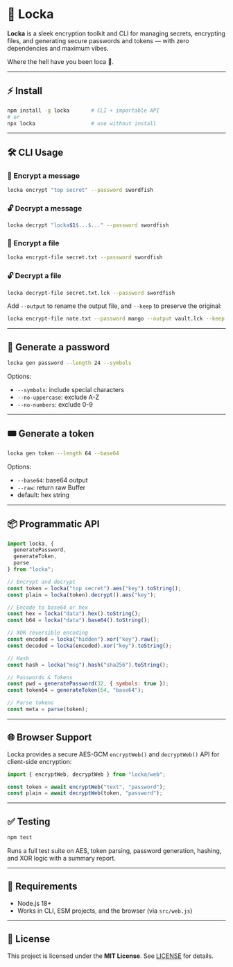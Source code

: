 # 🔐 Locka

**Locka** is a sleek encryption toolkit and CLI for managing secrets, encrypting files, and generating secure passwords and tokens — with zero dependencies and maximum vibes.

Where the hell have you been loca 🐺.

---

## ⚡ Install

```bash
npm install -g locka       # CLI + importable API
# or
npx locka                  # use without install
```

---

## 🛠️ CLI Usage

### 🔐 Encrypt a message

```bash
locka encrypt "top secret" --password swordfish
```

### 🔓 Decrypt a message

```bash
locka decrypt "locka$1$...$..." --password swordfish
```

### 🔐 Encrypt a file

```bash
locka encrypt-file secret.txt --password swordfish
```

### 🔓 Decrypt a file

```bash
locka decrypt-file secret.txt.lck --password swordfish
```

Add `--output` to rename the output file, and `--keep` to preserve the original:

```bash
locka encrypt-file note.txt --password mango --output vault.lck --keep
```

---

## 🔑 Generate a password

```bash
locka gen password --length 24 --symbols
```

Options:

* `--symbols`: include special characters
* `--no-uppercase`: exclude A-Z
* `--no-numbers`: exclude 0-9

---

## 🎟️ Generate a token

```bash
locka gen token --length 64 --base64
```

Options:

* `--base64`: base64 output
* `--raw`: return raw Buffer
* default: hex string

---

## 📦 Programmatic API

```js
import locka, {
  generatePassword,
  generateToken,
  parse
} from "locka";

// Encrypt and decrypt
const token = locka("top secret").aes("key").toString();
const plain = locka(token).decrypt().aes("key");

// Encode to base64 or hex
const hex = locka("data").hex().toString();
const b64 = locka("data").base64().toString();

// XOR reversible encoding
const encoded = locka("hidden").xor("key").raw();
const decoded = locka(encoded).xor("key").toString();

// Hash
const hash = locka("msg").hash("sha256").toString();

// Passwords & Tokens
const pwd = generatePassword(32, { symbols: true });
const token64 = generateToken(64, "base64");

// Parse tokens
const meta = parse(token);
```

---

## 🌐 Browser Support

Locka provides a secure AES-GCM `encryptWeb()` and `decryptWeb()` API for client-side encryption:

```js
import { encryptWeb, decryptWeb } from "locka/web";

const token = await encryptWeb("text", "password");
const plain = await decryptWeb(token, "password");
```

---

## ✅ Testing

```bash
npm test
```

Runs a full test suite on AES, token parsing, password generation, hashing, and XOR logic with a summary report.

---

## 🤖 Requirements

* Node.js 18+
* Works in CLI, ESM projects, and the browser (via `src/web.js`)

---

## 🪪 License

This project is licensed under the **MIT License**. See [LICENSE](LICENSE) for details.
